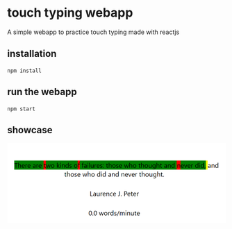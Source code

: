 # touch typing webapp
A simple webapp to practice touch typing made with reactjs

## installation
```console
npm install
```

## run the webapp
```console
npm start
```

## showcase
<img src="demo.png">
